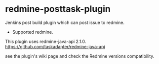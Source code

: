 redmine-posttask-plugin
=======================

Jenkins post build plugin which can post issue to redmine.


* Supported redmine.

This plugin uses redmine-java-api 2.1.0.
https://github.com/taskadapter/redmine-java-api

see the plugin's wiki page and check the Redmine versions compatibility.
